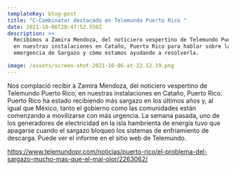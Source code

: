 ```yaml
---
templateKey: blog-post
title: "C-Combinator destacado en Telemundo Puerto Rico "
date: 2021-10-06T20:47:52.550Z
description: >+
  Recibimos a Zamira Mendoza, del noticiero vespertino de Telemundo Puerto Rico,
  en nuestras instalaciones en Cataño, Puerto Rico para hablar sobre la
  emergencia de Sargazo y cómo estamos ayudando a resolverla.

image: /assets/screen-shot-2021-10-06-at-22.52.19.png
---
```

Nos complació recibir a Zamira Mendoza, del noticiero vespertino de Telemundo Puerto Rico, en nuestras instalaciones en Cataño, Puerto Rico. Puerto Rico ha estado recibiendo más sargazo en los últimos años y, al igual que México, tanto el gobierno como las comunidades están comenzando a movilizarse con más urgencia. La semana pasada, uno de los generadores de electricidad en la isla hambrienta de energía tuvo que apagarse cuando el sargazo bloqueó los sistemas de enfriamiento de descarga. Puede ver el informe en el sitio web de Telemundo. 

<https://www.telemundopr.com/noticias/puerto-rico/el-problema-del-sargazo-mucho-mas-que-el-mal-olor/2263062/>